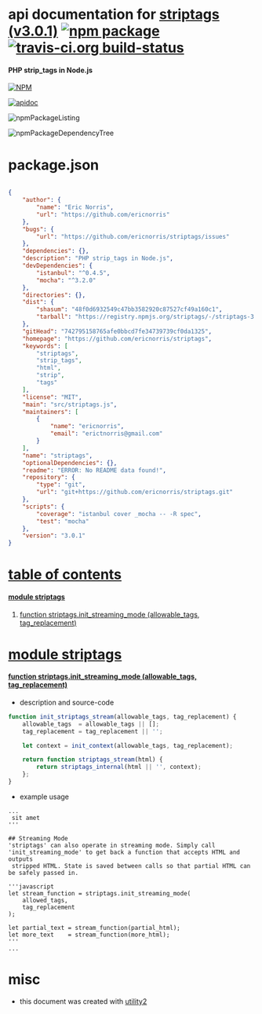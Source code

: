 # api documentation for  [striptags (v3.0.1)](https://github.com/ericnorris/striptags)  [![npm package](https://img.shields.io/npm/v/npmdoc-striptags.svg?style=flat-square)](https://www.npmjs.org/package/npmdoc-striptags) [![travis-ci.org build-status](https://api.travis-ci.org/npmdoc/node-npmdoc-striptags.svg)](https://travis-ci.org/npmdoc/node-npmdoc-striptags)
#### PHP strip_tags in Node.js

[![NPM](https://nodei.co/npm/striptags.png?downloads=true)](https://www.npmjs.com/package/striptags)

[![apidoc](https://npmdoc.github.io/node-npmdoc-striptags/build/screenCapture.buildNpmdoc.browser._2Fhome_2Ftravis_2Fbuild_2Fnpmdoc_2Fnode-npmdoc-striptags_2Ftmp_2Fbuild_2Fapidoc.html.png)](https://npmdoc.github.io/node-npmdoc-striptags/build/apidoc.html)

![npmPackageListing](https://npmdoc.github.io/node-npmdoc-striptags/build/screenCapture.npmPackageListing.svg)

![npmPackageDependencyTree](https://npmdoc.github.io/node-npmdoc-striptags/build/screenCapture.npmPackageDependencyTree.svg)



# package.json

```json

{
    "author": {
        "name": "Eric Norris",
        "url": "https://github.com/ericnorris"
    },
    "bugs": {
        "url": "https://github.com/ericnorris/striptags/issues"
    },
    "dependencies": {},
    "description": "PHP strip_tags in Node.js",
    "devDependencies": {
        "istanbul": "^0.4.5",
        "mocha": "^3.2.0"
    },
    "directories": {},
    "dist": {
        "shasum": "48f0d6932549c47bb3582920c87527cf49a160c1",
        "tarball": "https://registry.npmjs.org/striptags/-/striptags-3.0.1.tgz"
    },
    "gitHead": "742795158765afe0bbcd7fe34739739cf0da1325",
    "homepage": "https://github.com/ericnorris/striptags",
    "keywords": [
        "striptags",
        "strip_tags",
        "html",
        "strip",
        "tags"
    ],
    "license": "MIT",
    "main": "src/striptags.js",
    "maintainers": [
        {
            "name": "ericnorris",
            "email": "erictnorris@gmail.com"
        }
    ],
    "name": "striptags",
    "optionalDependencies": {},
    "readme": "ERROR: No README data found!",
    "repository": {
        "type": "git",
        "url": "git+https://github.com/ericnorris/striptags.git"
    },
    "scripts": {
        "coverage": "istanbul cover _mocha -- -R spec",
        "test": "mocha"
    },
    "version": "3.0.1"
}
```



# <a name="apidoc.tableOfContents"></a>[table of contents](#apidoc.tableOfContents)

#### [module striptags](#apidoc.module.striptags)
1.  [function <span class="apidocSignatureSpan">striptags.</span>init_streaming_mode (allowable_tags, tag_replacement)](#apidoc.element.striptags.init_streaming_mode)



# <a name="apidoc.module.striptags"></a>[module striptags](#apidoc.module.striptags)

#### <a name="apidoc.element.striptags.init_streaming_mode"></a>[function <span class="apidocSignatureSpan">striptags.</span>init_streaming_mode (allowable_tags, tag_replacement)](#apidoc.element.striptags.init_streaming_mode)
- description and source-code
```javascript
function init_striptags_stream(allowable_tags, tag_replacement) {
    allowable_tags  = allowable_tags || [];
    tag_replacement = tag_replacement || '';

    let context = init_context(allowable_tags, tag_replacement);

    return function striptags_stream(html) {
        return striptags_internal(html || '', context);
    };
}
```
- example usage
```shell
...
 sit amet
'''

## Streaming Mode
'striptags' can also operate in streaming mode. Simply call 'init_streaming_mode' to get back a function that accepts HTML and outputs
 stripped HTML. State is saved between calls so that partial HTML can be safely passed in.

'''javascript
let stream_function = striptags.init_streaming_mode(
    allowed_tags,
    tag_replacement
);

let partial_text = stream_function(partial_html);
let more_text    = stream_function(more_html);
'''
...
```



# misc
- this document was created with [utility2](https://github.com/kaizhu256/node-utility2)
